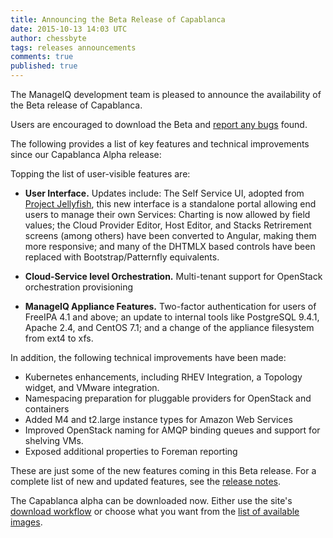 ```yaml
---
title: Announcing the Beta Release of Capablanca
date: 2015-10-13 14:03 UTC
author: chessbyte
tags: releases announcements
comments: true
published: true
---
```


The ManageIQ development team is pleased to announce the availability of the Beta release of Capablanca.

Users are encouraged to download the Beta and [report any bugs](http://manageiq.org/community/issues/) found.

The following provides a list of key features and technical improvements since our Capablanca Alpha release:

Topping the list of user-visible features are:

 * **User Interface.** Updates include: The Self Service UI, adopted from [Project Jellyfish](https://github.com/projectjellyfish/api), this new interface is a standalone portal allowing end users to manage their own Services: Charting is now allowed by field values; the Cloud Provider Editor, Host Editor, and Stacks Retrirement screens (among others) have been converted to Angular, making them more responsive; and many of the DHTMLX based controls have been replaced with Bootstrap/Patternfly equivalents.


 * **Cloud-Service level Orchestration.** Multi-tenant support for OpenStack orchestration provisioning

 * **ManageIQ Appliance Features.** Two-factor authentication for users of FreeIPA 4.1 and above; an update to internal tools like PostgreSQL 9.4.1, Apache 2.4, and CentOS 7.1; and a change of the appliance filesystem from ext4 to xfs.

In addition, the following technical improvements have been made:

* Kubernetes enhancements, including RHEV Integration, a Topology widget, and VMware integration.
* Namespacing preparation for pluggable providers for OpenStack and containers
* Added M4 and t2.large instance types for Amazon Web Services
* Improved OpenStack naming for AMQP binding queues and support for shelving VMs.
* Exposed additional properties to Foreman reporting

These are just some of the new features coming in this Beta release. For a complete list of new and updated features, see the [release notes](/community/changelog).

The Capablanca alpha can be downloaded now. Either use the site's [download workflow](http://manageiq.org/download/devel/) or choose what you want from the [list of available images](http://releases.manageiq.org/).

